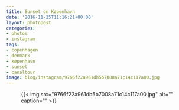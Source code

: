 ```yaml
---
title: Sunset on Køpenhavn
date: '2016-11-25T11:16:21+00:00'
layout: photopost
categories:
- photos
- instagram
tags:
- copenhagen
- denmark
- køpenhavn
- sunset
- canaltour
image: blog/instagram/9766f22a961db5b7008a71c14c117a00.jpg
---
```


<figure class="photo photo--square">
  {{< img src="9766f22a961db5b7008a71c14c117a00.jpg" alt="" caption="" >}}

</figure>



